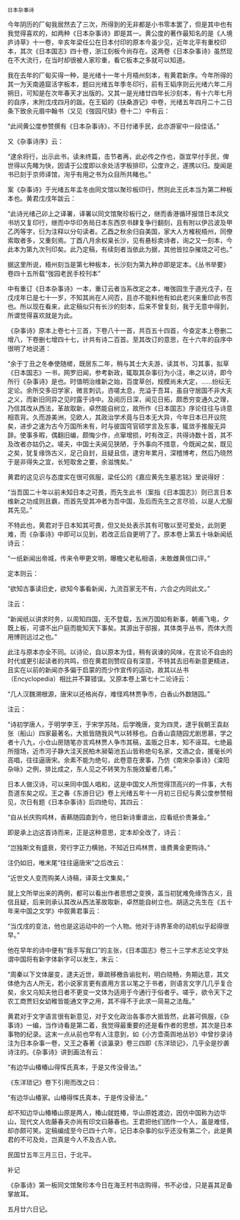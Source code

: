     日本杂事诗 

   今年阴历的厂甸我居然去了三次，所得到的无非都是小书零本罢了，但是其中也有我觉得喜欢的，如两种《日本杂事诗》即是其一。黄公度的著作最知名的是《人境庐诗草》十一卷，辛亥年梁任公在日本付印的原本今虽少见，近年北平有重校印本，其次《日本国志》四十卷，浙江刻板今尚存在。这两卷《日本杂事诗》虽然现在不大流行，在当时却很被人家珍重，看它板本之多就可以知道。

   我在去年的厂甸买得一种，是光绪十一年十月梧州刻本，有黄君新序。今年所得的其一为天南遁窟活字板本，题曰光绪五年季冬印行，前有王韬序则云光绪六年二月朔日，可知是在次年春天才出版的。又其一是光绪廿四年长沙刻本，有十六年七月的自序，末附戊戌四月的跋。在王韬的《扶桑游记》中卷，光绪五年四月二十二日条下致余元眉中翰书（又见《弢园尺牍》卷十二）中有云：

   “此间黄公度参赞撰有《日本杂事诗》，不日付诸手民，此亦游宦中一段佳话。”

   又《杂事诗序》云：

   “逮余将行，出示此书，读未终篇，击节者再，此必传之作也，亟宜早付手民，俾世得以先睹为快，因请于公度即以余处活字板排印，公度许之，遂携以归。旋闻是书已刻于京师译馆，洵乎有用之书为众目所共睹也。”

   案《杂事诗》于光绪五年孟冬由同文馆以聚珍板印行，然则此王氏本当为第二种板本也。黄君戊戌年跋云：

   “此诗光绪己卯上之译署，译署以同文馆聚珍板行之，继而香港循环报馆日本凤文书坊又复印行，继而中华印务局日本东西京书肆复争行翻刻，且有附以伊吕波及甲乙丙等字，衍为注释以分句读者。乙酉之秋余归自美国，家大人方榷税梧州，同僚索取者多，又重刻焉。丁酉八月余权臬长沙，见有悬标卖诗者，询之又一刻本，今此本为第九次刊印矣。此乃定稿，有续刻者当依此为据，其他皆拉杂摧烧之可也。”

   据这里所说，梧州刻当是第七种板本，长沙刻为第九种亦即是定本。《丛书举要》卷四十五所载“弢园老民手校刊本”

   中有重订《日本杂事诗》一本，重订云者当系改定之本，唯弢园生于道光戊子，在戊戌年已是七十一岁，不知其尚在人间否，且亦不能料他有如此老兴来重印此书否也。所以现在看来，此定稿似只有长沙的刻本，后来不曾复刻，我于无意中得到，所谓觉得喜欢就是为此。

   《杂事诗》原本上卷七十三首，下卷八十一首，共百五十四首，今查定本上卷删二增八，下卷删七增四十七，计共有诗二百首。至其改订的意思，在十六年的自序中很明了地说道：

   “余于丁丑之冬奉使随槎，既居东二年，稍与其士大夫游，读其书，习其事，拟草《日本国志》一书，网罗旧闻，参考新政，辄取其杂事衍为小注，串之以诗，即今所行《杂事诗》是也。时值明治维新之始，百度草创，规模尚未大定，……纷纭无定论。余所交多旧学家，微言刺讥，咨嗟太息，充溢于吾耳，虽自守居国不非大夫之义，而新旧同异之见时露于诗中。及阅历日深，闻见日拓，颇悉穷变通久之理，乃信其改从西法，革故取新，卓然能自树立，故所作《日本国志》序论往往与诗意相乖背。久而游美洲，见欧人，其政治学术竟与日本无大异，今年日本已开议院矣，进步之速为古今万国所未有，时与彼国穹官硕学言及东事，辄敛手推服无异辞。使事多暇，偶翻旧编，颇悔少作，点窜增损，时有改正，共得诗数十首，其不及改者亦姑仍之。嗟夫，中国士夫闻见狭陋，于外事向不措意，今既闻之矣，既见之矣，犹复缘饰古义，足己自封，且疑且信，逮穷年累月，深稽博考，然后乃晓然于是非得失之宜，长短取舍之要，余滋愧矣。”

   黄君的这见识与态度实在很可佩服，梁任公的《嘉应黄先生墓志铭》里说得好：

   “当吾国二十年以前未知日本之可畏，而先生此书（案指《日本国志》）则已言日本维新之功成则且霸，而首先受其冲者为吾中国，及后而先生之言尽验，以是人尤服其先见。”

   不特此也，黄君对于日本知其可畏，但又处处表示其有可敬以至可爱处，此则更难，而《杂事诗》中即可以见到，若改正后自更明了了。原本卷上第五十咏新闻纸诗云：

   “一纸新闻出帝城，传来令甲更文明，曝檐父老私相语，未敢雌黄信口评。”

   定本则云：

   “欲知古事读旧史，欲知今事看新闻，九流百家无不有，六合之内同此文。”

   注云：

   “新闻纸以讲求时务，以周知四国，无不登载，五洲万国如有新事，朝甫飞电，夕既上板，可谓不出户庭而能知天下事矣。其源出于邸报，其体类乎丛书，而体大而用博则远过之也。”

   此注与原本亦全不同。以诗论，自以原本为佳，稍有讽谏的风味，在言论不自由的时代或更引起读者的共鸣，但在黄君则赞叹自有深意，不特其去旧布新意更精进，且实在以前的新闻亦多偏于启蒙的而少作宣传的运动，故其以丛书（Encyclopedia）相比并不算错误。又原本卷上第七十二论诗云：

   “几人汉魏溯根源，唐宋以还格尚存，难怪鸡林贾争市，白香山外数随园。”

   注云：

   “诗初学唐人，于明学李王，于宋学苏陆，后学晚唐，变为四灵，逮乎我朝王袁赵张（船山）四家最著名，大抵皆随我风气以转移也。白香山袁随园尤剧思慕，学之者十八九，小仓山房随笔亦言鸡林贾人争市其稿，盖贩之日本，知不诬耳。七绝最所擅场，近市河子静大洼天民柏木昶菊池五山皆称绝句名家，文酒之会，援毫长吟高唱，往往逼唐宋。余素不能为绝句，此卷意在隶事，乃仿《南宋杂事诗》《滦阳杂咏》之例，排比成之，东人见之不转笑为东施效颦者几希。”

   日本人做汉诗，可以来同中国人唱和，这是中国文人所觉得顶高兴的一件事，大有吾道东矣之叹。王之春《东游日记》卷上光绪五年十一月初三日纪与黄公度参赞相见，次日有题《日本杂事诗》后四绝句，其四云：

   “自从长庆购鸡林，香爇随园直到今，他日新诗重谱出，应看纸价贵兼金。”

   即是承上边这首诗而来，正是这种意思，定本却全改了，诗云：

   “岂独斯文有盛衰，旁行字正力横驰，不知近日鸡林贾，谁费黄金更购诗。”

   注仍如旧，唯末尾“往往逼唐宋”之后改云：

   “近世文人变而购美人诗稿，译英士文集矣。”

   就上文所举出来的两例，都可以看出作者思想之变换，盖当初犹难免缘饰古义，且信且疑，后来则承认其改从西法革故取新，卓然能自树立也。胡适之先生在《五十年来中国之文学》中叙黄君事云：

   “当戊戌的变法，他也是这运动中的一个人物。他对于诗界革命的动机似乎起得很早。”

   他在早年的诗中便有“我手写我口”的主张，《日本国志》卷三十三学术志论文字处谓中国将有新字体新字可以发生，末云：

   “周秦以下文体屡变，逮夫近世，章疏移檄告谕批判，明白晓畅，务期达意，其文体绝为古人所无，若小说家言更有直用方言以笔之于书者，则语言文字几几乎复合矣，余又乌知夫他日者不更变一文体为适用于今通行于俗者乎。嗟乎，欲令天下之农工商贾妇女幼稚皆能通文字之用，其不得不于此求一简易之法哉。”

   黄君对于文字语言很有新意见，对于文化政治各事亦大抵皆然，此甚可佩服，《杂事诗》一编，当作诗看是第二着，我觉得最重要的还是看作者的思想，其次是日本事物的纪录。这末一点从前也早有人注意到，如《小方壶斋舆地丛钞》中曾抄录诗注为日本杂事一卷，又王之春著《谈瀛录》卷三四即《东洋琐记》，几乎全是抄袭诗注的。《杂事诗》讲到画法有云：

   “有边华山椿椿山得恽氏真本，于是又传没骨法。”

   《东洋琐记》卷下引用而改之曰：

   “有边华山椿家。山椿得恽氏真本，于是传没骨法。”

   却不知边华山椿椿山原是两人，椿山就姓椿，华山原姓渡边，因仿中国称为边华山，现代文人佐藤春夫亦尚有印文曰藤春也。王君把他们团作一个人，虽是难怪，却亦颇可笑。定稿编成至今已四十六年，记日本杂事的似乎还没有第二个，此是黄君的不可及处，岂真是今人不及古人欤。

   民国廿五年三月三日，于北平。

   补记

   《杂事诗》第一板同文馆聚珍本今日在海王村书店购得，书不必佳，只是喜其足备掌故耳。

   五月廿六日记。

